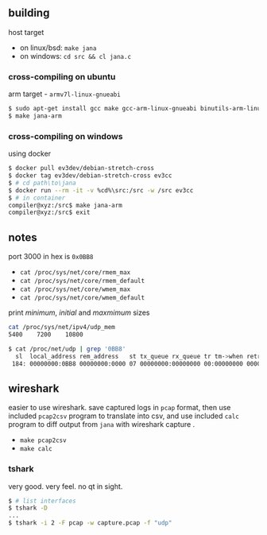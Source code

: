 ## building
host target

 - on linux/bsd: `make jana`
 - on windows: `cd src && cl jana.c`

### cross-compiling on ubuntu
arm target - `armv7l-linux-gnueabi`

```bash
$ sudo apt-get install gcc make gcc-arm-linux-gnueabi binutils-arm-linux-gnueabi
$ make jana-arm
```

### cross-compiling on windows
using docker

```bash
$ docker pull ev3dev/debian-stretch-cross
$ docker tag ev3dev/debian-stretch-cross ev3cc
$ # cd path\to\jana
$ docker run --rm -it -v %cd%\src:/src -w /src ev3cc
$ # in container
compiler@xyz:/src$ make jana-arm
compiler@xyz:/src$ exit
```

## notes

port 3000 in hex is `0x0BB8`

 - `cat /proc/sys/net/core/rmem_max`
 - `cat /proc/sys/net/core/rmem_default`
 - `cat /proc/sys/net/core/wmem_max`
 - `cat /proc/sys/net/core/wmem_default`

print *minimum*, *initial* and *maxmimum* sizes
```bash
cat /proc/sys/net/ipv4/udp_mem
5400    7200    10800
```

```bash
$ cat /proc/net/udp | grep '0BB8'
  sl  local_address rem_address   st tx_queue rx_queue tr tm->when retrnsmt   uid  timeout inode ref pointer drops
 184: 00000000:0BB8 00000000:0000 07 00000000:00000000 00:00000000 00000000     0        0 71535230 2 c652b9e0 6215
```

## wireshark

easier to use wireshark. save captured logs in `pcap` format, then use included `pcap2csv` program to translate into csv, and use included `calc` program to diff output from `jana` with wireshark capture .

 - `make pcap2csv`
 - `make calc`

### tshark
very good. very feel. no qt in sight.

```bash
$ # list interfaces
$ tshark -D
...
$ tshark -i 2 -F pcap -w capture.pcap -f "udp"
```